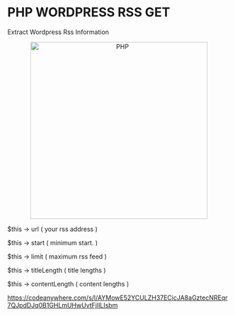 # PHP WORDPRESS RSS GET
Extract Wordpress Rss Information

<p align="center">
  <a href="https://codeanywhere.com/s/l/AYMowE52YCULZH37ECicJA8aGztecNREqr7QJpdDJq0B1GHLmUHwUvtFjIlLIsbm">
    <img
      alt="PHP"
      src="https://i2.wp.com/www.ryadel.com/wp-content/uploads/2017/08/php-logo.png?fit=800%2C420&ssl=1"
      width="400"
    />
  </a>
</p>

<p>$this -> url ( your rss address )</p>
<p>$this -> start ( minimum start. )</p>
<p>$this -> limit ( maximum rss feed )</p>
<p>$this -> titleLength ( title lengths )</p>
<p>$this -> contentLength ( content lengths )</p>

https://codeanywhere.com/s/l/AYMowE52YCULZH37ECicJA8aGztecNREqr7QJpdDJq0B1GHLmUHwUvtFjIlLIsbm
